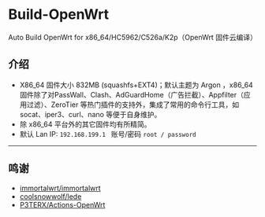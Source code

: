 # Build-OpenWrt

Auto Build OpenWrt for x86_64/HC5962/C526a/K2p（OpenWrt 固件云编译）



## 介绍

- X86_64 固件大小 832MB (squashfs+EXT4)；默认主题为 Argon ，x86_64 固件除了对PassWall、Clash、AdGuardHome（广告拦截）、Appfilter（应用过滤）、ZeroTier 等热门插件的支持外，集成了常用的命令行工具，如socat、iper3、curl、nano 等便于自身维护。
- 除 x86_64 平台外的其它固件均有所精简。
- 默认 Lan IP: `192.168.199.1 ` 账号/密码 `root / password`



---



## 鸣谢

- [immortalwrt/immortalwrt](https://github.com/immortalwrt/immortalwrt/)
- [coolsnowwolf/lede](https://github.com/coolsnowwolf/lede)
- [P3TERX/Actions-OpenWrt](https://github.com/P3TERX/Actions-OpenWrt)

